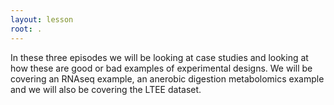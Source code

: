 ```yaml
---
layout: lesson
root: .
---
```

In these three episodes we will be looking at case studies and looking at how these are good or bad examples of experimental designs. We will be covering an RNAseq example, an anerobic digestion metabolomics example and we will also be covering the LTEE dataset.
